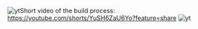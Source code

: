 ![yt](https://github.com/daniatitienei/YouTube-Clone/assets/62098466/eca520bb-1302-4bb7-8d9a-d60ad26d4c3b)Short video of the build process: https://youtube.com/shorts/YuSH6ZaU6Yo?feature=share
![yt](https://github.com/daniatitienei/YouTube-Clone/assets/62098466/dccae683-a378-4583-bf10-0353ac13203e)
